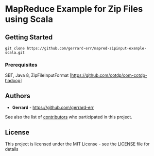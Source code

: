 # MapReduce Example for Zip Files using Scala

## Getting Started
```
git clone https://github.com/gerrard-err/mapred-zipinput-example-scala.git
```

### Prerequisites
SBT, Java 8, ZipFileInputFormat [https://github.com/cotdp/com-cotdp-hadoop]

## Authors
* **Gerrard** - https://github.com/gerrard-err

See also the list of [contributors](https://github.com/your/project/contributors) who participated in this project.

## License
This project is licensed under the MIT License - see the [LICENSE](LICENSE) file for details


